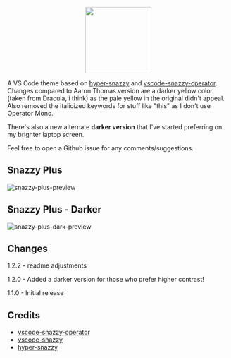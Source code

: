 <p align="center">
  <img src="https://github.com/akarlsten/snazzy-plus/raw/master/images/icon.png" width="150" height="150">
</p>

A VS Code theme based on [hyper-snazzy](https://github.com/sindresorhus/hyper-snazzy) and [vscode-snazzy-operator](https://github.com/aaronthomas/vscode-snazzy-operator). Changes compared to Aaron Thomas version are a darker yellow color (taken from Dracula, i think) as the pale yellow in the original didn't appeal. Also removed the italicized keywords for stuff like "this" as I don't use Operator Mono.

There's also a new alternate **darker version** that I've started preferring on my brighter laptop screen.

Feel free to open a Github issue for any comments/suggestions.

## Snazzy Plus

![snazzy-plus-preview](https://github.com/akarlsten/snazzy-plus/raw/master/preview.png)

## Snazzy Plus - Darker

![snazzy-plus-dark-preview](https://github.com/akarlsten/snazzy-plus/raw/master/preview-dark.png)

## Changes

1.2.2 - readme adjustments

1.2.0 - Added a darker version for those who prefer higher contrast!

1.1.0 - Initial release

## Credits

- [vscode-snazzy-operator](https://github.com/aaronthomas/vscode-snazzy-operator)
- [vscode-snazzy](https://github.com/alexanderbast/vscode-snazzy)
- [hyper-snazzy](https://github.com/sindresorhus/hyper-snazzy)
